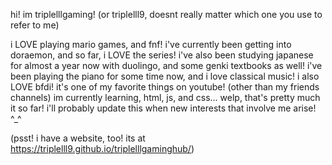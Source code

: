 hi! im triplelllgaming! (or triplelll9, doesnt really matter which one you use to refer to me)

i LOVE playing mario games, and fnf! i've currently been getting into doraemon, and so far, i LOVE the series! i've also been studying japanese for almost a year now with duolingo, and some genki textbooks as well!
i've been playing the piano for some time now, and i love classical music! i also LOVE bfdi! it's one of my favorite things on youtube! (other than my friends channels)
im currently learning, html, js, and css...
welp, that's pretty much it so far! i'll probably update this when new interests that involve me arise! ^_^

(psst! i have a website, too! its at https://triplelll9.github.io/triplelllgaminghub/)
